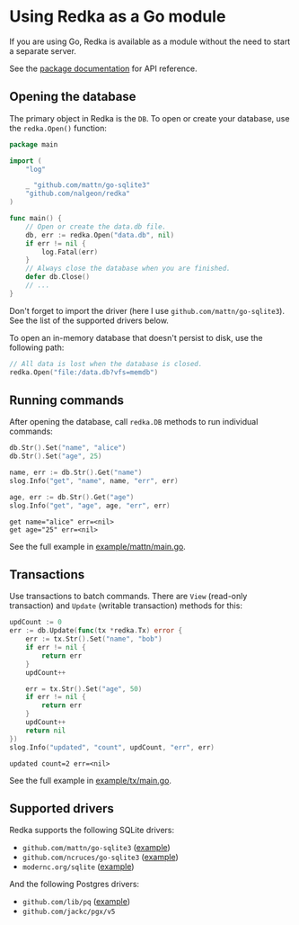 # Using Redka as a Go module

If you are using Go, Redka is available as a module without the need to start a separate server.

See the [package documentation](https://pkg.go.dev/github.com/nalgeon/redka) for API reference.

## Opening the database

The primary object in Redka is the `DB`. To open or create your database, use the `redka.Open()` function:

```go
package main

import (
    "log"

    _ "github.com/mattn/go-sqlite3"
    "github.com/nalgeon/redka"
)

func main() {
    // Open or create the data.db file.
    db, err := redka.Open("data.db", nil)
    if err != nil {
        log.Fatal(err)
    }
    // Always close the database when you are finished.
    defer db.Close()
    // ...
}
```

Don't forget to import the driver (here I use `github.com/mattn/go-sqlite3`). See the list of the supported drivers below.

To open an in-memory database that doesn't persist to disk, use the following path:

```go
// All data is lost when the database is closed.
redka.Open("file:/data.db?vfs=memdb")
```

## Running commands

After opening the database, call `redka.DB` methods to run individual commands:

```go
db.Str().Set("name", "alice")
db.Str().Set("age", 25)

name, err := db.Str().Get("name")
slog.Info("get", "name", name, "err", err)

age, err := db.Str().Get("age")
slog.Info("get", "age", age, "err", err)
```

```text
get name="alice" err=<nil>
get age="25" err=<nil>
```

See the full example in [example/mattn/main.go](../example/mattn/main.go).

## Transactions

Use transactions to batch commands. There are `View` (read-only transaction) and `Update` (writable transaction) methods for this:

```go
updCount := 0
err := db.Update(func(tx *redka.Tx) error {
    err := tx.Str().Set("name", "bob")
    if err != nil {
        return err
    }
    updCount++

    err = tx.Str().Set("age", 50)
    if err != nil {
        return err
    }
    updCount++
    return nil
})
slog.Info("updated", "count", updCount, "err", err)
```

```text
updated count=2 err=<nil>
```

See the full example in [example/tx/main.go](../example/tx/main.go).

## Supported drivers

Redka supports the following SQLite drivers:

-   `github.com/mattn/go-sqlite3` ([example](../example/mattn/main.go))
-   `github.com/ncruces/go-sqlite3` ([example](../example/ncruces/main.go))
-   `modernc.org/sqlite` ([example](../example/modernc/main.go))

And the following Postgres drivers:

-   `github.com/lib/pq` ([example](../example/postgres/main.go))
-   `github.com/jackc/pgx/v5`
